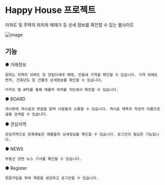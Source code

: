 # Happy House 프로젝트
아파트 및 주택의 위치와 매매가 등 상세 정보를 확인할 수 있는 웹사이트


![image](https://user-images.githubusercontent.com/66295630/145031397-620536b6-50fe-4c5d-8434-e2f9528f7d8f.png)


## 기능

● 거래정보

    원하는 지역의 아파트 및 연립다세대 매매, 전월세 가격을 확인할 수 있습니다. 가격 외에도 면적, 건축년도 등 건물의 상세정보를 확인할 수 있습니다.
    
    카카오 맵 API를 통해 매물의 위치를 지도에서 확인할 수 있습니다.
  
● BOARD


    게시판에 게시글과 댓글을 달며 사람들과 소통할 수 있습니다. 게시글 제목과 작성자 이름으로 글을 검색할 수 있습니다.
  
  
● 관심지역


    관심지역으로 등록해놓은 매물들의 상세정보를 확인할 수 있습니다. 로그인이 필요한 기능입니다.
     
● NEWS


    부동산 관련 뉴스 기사를 확인할 수 있습니다.
  
● Register


    회원가입을 하여 계정을 생성하고 로그인할 수 있습니다.
  
